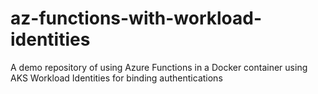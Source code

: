 # az-functions-with-workload-identities
A demo repository of using Azure Functions in a Docker container using AKS Workload Identities for binding authentications
